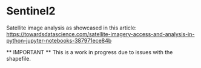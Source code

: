 # Sentinel2

Satellite image analysis as showcased in this article: https://towardsdatascience.com/satellite-imagery-access-and-analysis-in-python-jupyter-notebooks-387971ece84b

** IMPORTANT **
This is a work in progress due to issues with the shapefile. 

